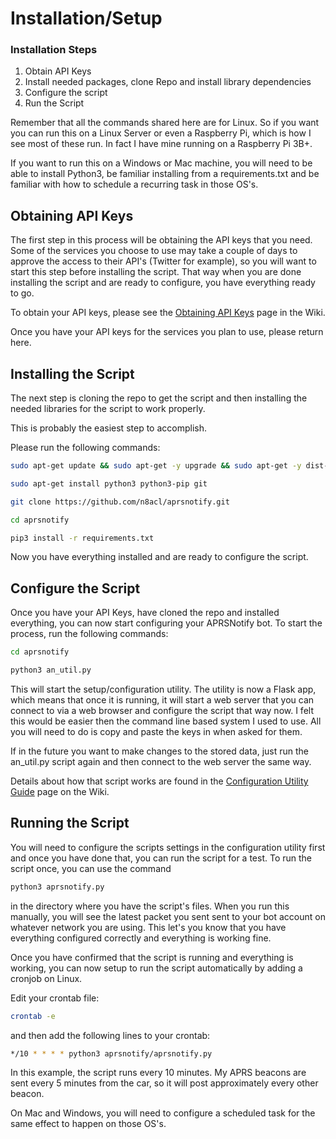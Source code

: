 # Installation/Setup

### Installation Steps
1) Obtain API Keys
2) Install needed packages, clone Repo and install library dependencies
3) Configure the script
4) Run the Script

Remember that all the commands shared here are for Linux. So if you want you can run this on a Linux Server or even a Raspberry Pi, which is how I see most of these run. In fact I have mine running on a Raspberry Pi 3B+.

If you want to run this on a Windows or Mac machine, you will need to be able to install Python3, be familiar installing from a requirements.txt and be familiar with how to schedule a recurring task in those OS's.

## Obtaining API Keys

The first step in this process will be obtaining the API keys that you need. Some of the services you choose to use may take a couple of days to approve the access to their API's (Twitter for example), so you will want to start this step before installing the script. That way when you are done installing the script and are ready to configure, you have everything ready to go.

To obtain your API keys, please see the [Obtaining API Keys](https://github.com/n8acl/aprsnotify/wiki/Obtaining-API-Keys) page in the Wiki.

Once you have your API keys for the services you plan to use, please return here.

## Installing the Script

The next step is cloning the repo to get the script and then installing the needed libraries for the script to work properly.

This is probably the easiest step to accomplish.

Please run the following commands:

```bash
sudo apt-get update && sudo apt-get -y upgrade && sudo apt-get -y dist-upgrade

sudo apt-get install python3 python3-pip git

git clone https://github.com/n8acl/aprsnotify.git

cd aprsnotify

pip3 install -r requirements.txt
```

Now you have everything installed and are ready to configure the script.

## Configure the Script
Once you have your API Keys, have cloned the repo and installed everything, you can now start configuring your APRSNotify bot. To start the process, run the following commands:

```bash
cd aprsnotify

python3 an_util.py
```

This will start the setup/configuration utility. The utility is now a Flask app, which means that once it is running, it will start a web server that you can connect to via a web browser and configure the script that way now. I felt this would be easier then the command line based system I used to use. All you will need to do is copy and paste the keys in when asked for them.

If in the future you want to make changes to the stored data, just run the an_util.py script again and then connect to the web server the same way.

Details about how that script works are found in the [Configuration Utility Guide](https://github.com/n8acl/aprsnotify/wiki/Configuration-Utility-Walkthrough) page on the Wiki.

## Running the Script
You will need to configure the scripts settings in the configuration utility first and once you have done that, you can run the script for a test. To run the script once, you can use the command
```bash
python3 aprsnotify.py
```
in the directory where you have the script's files. When you run this manually, you will see the latest packet you sent sent to your bot account on whatever network you are using. This let's you know that you have everything configured correctly and everything is working fine.

Once you have confirmed that the script is running and everything is working, you can now setup to run the script automatically by adding a cronjob on Linux.

Edit your crontab file:

```bash
crontab -e
```

and then add the following lines to your crontab:

```bash
*/10 * * * * python3 aprsnotify/aprsnotify.py
```

In this example, the script runs every 10 minutes. My APRS beacons are sent every 5 minutes from the car, so it will post approximately every other beacon.

On Mac and Windows, you will need to configure a scheduled task for the same effect to happen on those OS's.
